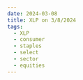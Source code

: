 ```yaml
---
date: 2024-03-08
title: XLP on 3/8/2024
tags: 
  - XLP
  - consumer
  - staples
  - select
  - sector
  - equities
---
```

<div class="post">
<snapshot-grid 
    :reports="['2024/03/07/CTA/XLP', '2024/03/08/CTA/XLP', '2024/03/08/MTP/XLP']"
    chart="2024/03/08/Chart/XLP"
/>
<p>

</p>
<p>

</p>
</div>